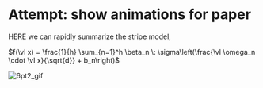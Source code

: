 # Attempt: show animations for paper

HERE we can rapidly summarize the stripe model,

$f(\vl x) = \frac{1}{h} \sum_{n=1}^h \beta_n \: \sigma\left(\frac{\vl \omega_n \cdot  \vl x}{\sqrt{d}} + b_n\right)$

![6pt2_gif](https://drive.google.com/file/d/1C-JY5XOSEg1CTozAhj7iZXKtAAdsqbus/view?usp=sharing)
